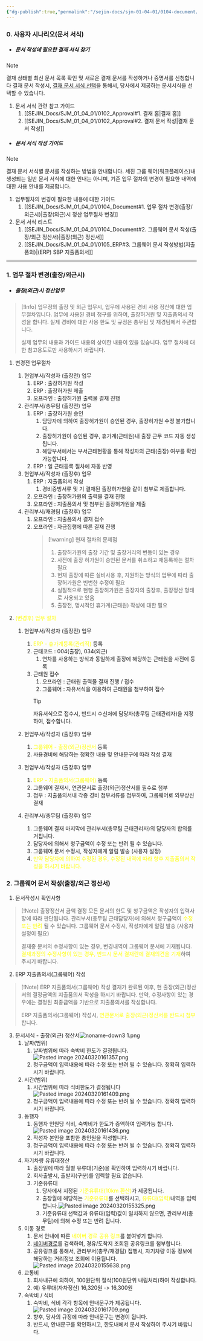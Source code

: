 ```yaml
---
{"dg-publish":true,"permalink":"/sejin-docs/sjm-01-04-01/0104-document/","title":"1.4 문서서식","tags":["workplace","그룹웨어","문서서식"],"noteIcon":"","created":"2025-04-10T08:14:48.008+09:00","updated":"2025-04-03T18:12:48.810+09:00"}
---
```


### 0. 사용자 시나리오(문서 서식)
- ##### 문서 작성에 필요한 결재 서식 찾기
>[!note] 
>결재 상태별 최신 문서 목록 확인 및 새로운 결재 문서를 작성하거나 증명서를 신청합니다
>결재 문서 작성시, [결재 문서 서식 선택](https://guide.ncloud-docs.com/docs/workplace-workplace-2-2#1결재문서서식선택)을 통해서, 당사에서 제공하는 문서서식을 선택할 수 있습니다.

1. 문서 서식 관련 참고 가이드
	1. [[SEJIN_Docs/SJM_01_04_01/0102_Approval#1. 결재 홈\|결재 홈]]
	2. [[SEJIN_Docs/SJM_01_04_01/0102_Approval#2. 결재 문서 작성\|결재 문서 작성]]

- ##### 문서 서식 작성 가이드
>[!note]
>결재 문서 서식별 문서를 작성하는 방법을 안내합니다.
>세진 그룹 웨어(워크플레이스)내 생성되는 일반 문서 서식에 대한 안내는 아니며, 기존 업무 절차의 변경이 필요한 내역에 대한 사용 안내를 제공합니다.

1. 업무절차의 변경이 필요한 내용에 대한 가이드
	1. [[SEJIN_Docs/SJM_01_04_01/0104_Document#1. 업무 절차 변경(출장/외근시)\|출장(외근)시 정산 업무절차 변경]]
2. 문서 서식 리스트
	1. [[SEJIN_Docs/SJM_01_04_01/0104_Document#2. 그룹웨어 문서 작성(출장/외근 정산서)\|출장(외근) 정산서]]
	2. [[SEJIN_Docs/SJM_01_04_01/0105_ERP#3. 그룹웨어 문서 작성방법(지출품의)\|(ERP) SBP 지출품의서]]
---
### 1. 업무 절차 변경(출장/외근시)
- #####  출장(외근)시 정산업무

>[!Info] 업무정의
>출장 및 외근 업무시, 업무에 사용된 경비 사용 정산에 대한 업무절차입니다.
>업무에 사용된 경비 청구를 위하여, 출장허거원 및 지출품의서 작성을 합니다.
>실제 경비에 대한 사용 한도 및 규정은 총무팀 및 재경팀에서 주관합니다. 
>
>실제 업무의 내용과 가이드 내용의 상이한 내용이 있을 있습니다. 
>업무 절차에 대한 참고용도로만 사용하시기 바랍니다.
1. 변경전 업무절차
	1. 현업부서/작성자 (출장전) 업무
		1. ERP : 출장허가원 작성
		2. ERP : 출장허가원 제출
		3. 오프라인 : 출장허가원 출력물 결재 진행
	2. 관리부서/총무팀 (출장전) 업무
		1. ERP : 출장허가원 승인
			1. 담당자에 의하여 출장허가원이 승인된 경우, 출장허가원 수정 불가합니다.
			2. 출장허가원이 승인된 경우, 휴가계(근태원)내 출장 근무 코드 자동 생성됩니다.
			3. 해당부서에서는 부서근태현황을 통해 작성자의 근태(출장) 여부를 확인 가능합니다.
		2. ERP : 일 근태등록 절차에 자동 반영
	3. 현업부서/작성자 (출장후) 업무
		1. ERP : 지출품의서 작성
			1. 경비증빙서류 및 기 결재된 출장허가원을 같이 첨부로 제출합니다.
		2. 오프라인 : 출장허가원의 출력물 결재 진행
		3. 오프라인 : 지출품의서 및 첨부된 출장허가원을 제출
	4. 관리부서/재경팀 (출장후) 업무
		1. 오프라인 : 지출품의서 결재 접수
		2. 오프라인 : 자금집행에 따른 결재 진행
			>[!warning] 현재 절차의 문제점
			>1. 출장허가원의 출장 기간 및 출장거리의 변동이 있는 경우
			>	1. 사전에 출장 허가원이 승인된 문서를 취소하고 재등록하는 절차 필요
			>	2. 현재 출장에 따른 실비사용 후, 지원하는 방식의 업무에 따라 출장허가원은 빈번한 수정이 필요
			>2. 실질적으로 현행 출장허가원은 출장자의 출장후, 출장정산 형태로 사용되고 있음
			>3. 출장전, 명시적인 휴가계(근태원) 작성에 대한 필요

2. <font color="#ffff00">(변경후) 업무 절차</font>
	1. 현업부서/작성자 (출장전) 업무
		1. <font color="#ffff00">ERP - 휴가계등록(관리직)</font> 등록
		2. 근태코드 : 004(출장), 034(외근)
			1. 연차를 사용하는 방식과 동일하게 출장에 해당하는 근태원을 사전에 등록
		3. 근태원 접수
			1. 오프라인 : 근태원 출력물 결재 진행 / 접수
			2. 그룹웨어 : 자유서식을 이용하여 근태원을 첨부하여 접수
			>[!tip]
			자유서식으로 접수시, 반드시 수신처에 담당자(총무팀 근태관리자)을 지정하여, 접수합니다.

	2. 현업부서/작성자 (출장후) 업무
		1. <font color="#ffff00">그룹웨어 - 출장(외근)정산서</font> 등록
		2. 사용경비에 해당하는 정확한 내용 및 안내문구에 따라 작성 결재
	3. 현업부서/작성자 (출장후) 업무
		1. <font color="#ffff00">ERP - 지출품의서(그룹웨어)</font> 등록
		2. 그룹웨어 결재시, 연관문서로 출장(외근)정산서를 필수로 첨부
		3. 첨부 : 지출품의서내 각종 경비 첨부서류를 첨부하여, 그룹웨어로 외부상신 결재
	4. 관리부서/총무팀 (출장후) 업무
		1. 그룹웨어 결재 마지막에 관리부서(총무팀 근태관리자)의 담당자의 합의를 거칩니다. 
		2. 담당자에 의해서 청구금액이 수정 또는 반려 될 수 있습니다.
		3. 그룹웨어 문서 수정시, 작성자에게 알림 발송 (사용자 설정)
		4. <font color="#ffff00">만약 담당자에 의하여 수정된 경우, 수정된 내역에 따라 향후 지출품의서 작성을 하시기 바랍니다.</font>

### 2. 그룹웨어 문서 작성(출장/외근 정산서)
1. 문서작성시 확인사항
>[!Note] 출장정산서 금액 결정
>모든 문서의 한도 및 청구금액은 작성자의 입력사항에 따라 판단됩니다.
>관리부서(총무팀 근태담당자)에 의해서 청구금액이 <font color="#ffff00">수정 또는 반려</font> 될 수 있습니다.
>그룹웨어 문서 수정시, 작성자에게 알림 발송 (사용자 설정이 필요)
>
>결재중 문서의 수정사항이 있는 경우, 변경내역이 그룹웨어 문서에 기재됩니다.
><font color="#ffff00">결재과정의 수정사항이 있는 경우, 반드시 문서 결재란에 결재의견을 기재</font>하여 주시기 바랍니다.

2. ERP 지출품의서(그룹웨어) 작성
>[!Note] ERP 지출품의서(그룹웨어) 작성
>결재가 완료된 이후, 현 출장(외근)정산서의 결정금액의 지출품의서 작성을 하시기 바랍니다.
>만약, 수정사항이 있는 경우에는 결정된 최종금액을 기반으로 지출품의서를 작성합니다.
>
>ERP 지출품의서(그룹웨어) 작성시, <font color="#ffff00">연관문서로 출장(외근)정산서를 반드시 첨부</font>합니다.

 3. 문서서식 - 출장(외근) 정산서![noname-down3 1.png](/img/user/MyCard/Attach/noname-down3%201.png)
	1. 날짜(범위)
		1. 날짜범위에 따라 숙박비 한도가 결정됩니다. ![Pasted image 20240320161357.png](/img/user/MyCard/Attach/Pasted%20image%2020240320161357.png)
		2. 청구금액이 입력내용에 따라 수정 또는 반려 될 수 있습니다. 정확히 입력하시기 바랍니다.
	2. 시간(범위)
		1. 시간범위에 따라 식비한도가 결정됩니다![Pasted image 20240320161409.png](/img/user/MyCard/Attach/Pasted%20image%2020240320161409.png)
		2. 청구금액이 입력내용에 따라 수정 또는 반려  될 수 있습니다. 정확히 입력하시기 바랍니다.
	3. 동행자
		1. 동행자 인원당 식비, 숙박비가 한도가 증액하여 입력가능 합니다.![Pasted image 20240320161436.png](/img/user/MyCard/Attach/Pasted%20image%2020240320161436.png)
		2. 작성자 본인을 포함한 총인원을 작성합니다.
		3. 청구금액이 입력내용에 따라 수정 또는 반려  될 수 있습니다. 정확히 입력하시기 바랍니다.
	4. 자기차량 유류대정산
		1. 출장일에 따라 월별 유류대(기준)을 확인하여 입력하시기 바랍니다. 
		2. 회사출발시, 출발지(구분)를 입력할 필요 없습니다.
		3. 기준유류대 
			1. 당사에서 지정된 <font color="#ffff00">기준유류대(10km 환산)</font>가 제공됩니다. 
			2. 출장월에 해당하는 <font color="#ffff00">기준유류대</font>를 선택하시고, <font color="#ffff00">유류대(입력)</font>내역을 입력합니다.![Pasted image 20240320155325.png](/img/user/MyCard/Attach/Pasted%20image%2020240320155325.png)
			3. 기준유류대 선택값과 유류대(입력)값이 일치하지 않으면, 관리부서(총무팀)에 의해 수정 또는 반려 됩니다.
	5. 이동 경로
		1. 문서 안내에 따른 <font color="#ffff00">네이버 경로 공유 링크</font>를 붙여넣기 합니다.
		2. [네이버경로](https://map.naver.com/)를 검색하여, 경유/도착지 조회된 공유링크를 첨부합니다.
		3. 공유링크를 통해서, 관리부서(총무/재경팀) 집행시, 자기차량 이동 정보에 해당하는 거리정보 조회에 이용됩니다.![Pasted image 20240320155638.png](/img/user/MyCard/Attach/Pasted%20image%2020240320155638.png)
	6. 교통비
		1. 회사내규에 의하여, 100원단위 절삭(100원단위 내림처리)하여 작성합니다.
		2. 예)  유류대(자차정산) 16,320원 -> 16,300원
	7. 숙박비 / 식비
		1. 숙박비, 식비 각각 항목에 안내문구가 제공됩니다.![Pasted image 20240320161709.png](/img/user/MyCard/Attach/Pasted%20image%2020240320161709.png)
		2. 향후, 당사의 규정에 따라 안내문구는 변경이 됩니다. 
		3. 반드시, 안내문구를 확인하시고, 한도내에서 문서 작성하여 주시기 바랍니다.